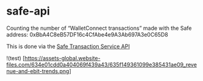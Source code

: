 # safe-api

Counting the number of “WalletConnect transactions” made with the Safe address: 0xBbA4C8eB57DF16c4CfAbe4e9A3Ab697A3e0C65D8

This is done via the [Safe Transaction Service API](https://safe-transaction-mainnet.safe.global/)

!(test) [https://assets-global.website-files.com/634e01cdd0a404069f439a43/635f149361099e385431ae09_revenue-and-ebit-trends.png]
